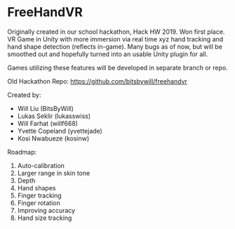 # FreeHandVR

Originally created in our school hackathon, Hack HW 2019.  Won first place.
VR Game in Unity with more immersion via real time xyz hand tracking and hand shape detection (reflects in-game).
Many bugs as of now, but will be smoothed out and hopefully turned into an usable Unity plugin for all.

Games utilizing these features will be developed in separate branch or repo.

Old Hackathon Repo: https://github.com/bitsbywill/freehandvr

Created by:
* Will Liu (BitsByWill)
* Lukas Seklir (lukasswiss)
* Will Farhat (willf668)
* Yvette Copeland (yvettejade)
* Kosi Nwabueze (kosinw)

Roadmap:

1. Auto-calibration
2. Larger range in skin tone
3. Depth
4. Hand shapes
5. Finger tracking
6. Finger rotation
7. Improving accuracy
8. Hand size tracking
